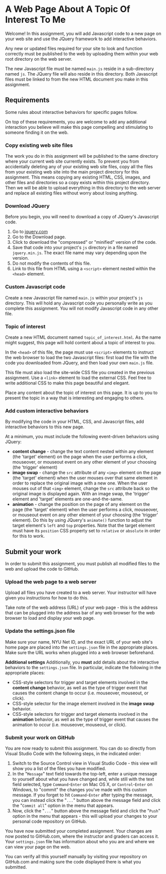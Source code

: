 # A Web Page About A Topic Of Interest To Me

Welcome! In this assignment, you will add Javascript code to a new page on your web site and use the JQuery framework to add interactive behaviors.

Any new or updated files required for your site to look and function correctly must be published to the web by uploading them within your web root directory on the web server.

The new Javascript file must be named `main.js` reside in a sub-directory named `js`. The JQuery file will also reside in this directory. Both Javascript files must be linked to from the new HTML document you make in this assignment.

## Requirements

Some rules about interactive behaviors for specific pages follow.

On top of these requirements, you are welcome to add any additional interaction you believe will make this page compelling and stimulating to someone finding it on the web.

### Copy existing web site files

The work you do in this assignment will be published to the same directory where your current web site currently exists. To prevent you from accidentally deleting any of your existing web site files, copy all the files from your existing web site into the main project directory for this assignment. This means copying any existing HTML, CSS, images, and other files and directories so a copy exists within this project directory. Then we will be able to upload everything in this directory to the web server and replace all existing files without worry about losing anything.

### Download JQuery

Before you begin, you will need to download a copy of JQuery's Javascript code.

1. Go to [jquery.com](https://jquery.com/)
1. Go to the Download page.
1. Click to download the "compressed" or "minified" version of the code.
1. Save that code into your project's `js` directory in a file named `jquery.min.js`. The exact file name may vary depending upon the version.
1. Do not modify the contents of this file.
1. Link to this file from HTML using a `<script>` element nested within the `<head>` element.

### Custom Javascript code

Create a new Javascript file named `main.js` within your project's `js` directory. This will hold any Javascript code you personally write as you complete this assignment. You will not modify Javascript code in any other file.

### Topic of interest

Create a new HTML document named `topic_of_interest.html`. As the name might suggest, this page will hold content about a topic of interest to you.

In the `<head>` of this file, the page must use `<script>` elements to instruct the web browser to load the two Javascript files: first load the file with the code you downloaded from JQuery, and then load your own `main.js` file.

This file must also load the site-wide CSS file you created in the previous assignment. Use a `<link>` element to load the external CSS. Feel free to write additional CSS to make this page beautiful and elegant.

Place any content about the topic of interest on this page. It is up to you to present the topic in a way that is interesting and engaging to others.

### Add custom interactive behaviors

By modifying the code in your HTML, CSS, and Javascript files, add interactive behaviors to this new page.

At a minimum, you must include the following event-driven behaviors using JQuery:

- **content change** - change the text content nested within any element (the 'target' element) on the page when the user performs a click, mouseover, or mouseout event on any other element of your choosing (the 'trigger' element)
- **image swap** - change the `src` attribute of any `<img>` element on the page (the 'target' element) when the user mouses over that same element in order to replace the original image with a new one. When the user mouses out of that `<img>` element, change the `src` attribute back so the original image is displayed again. With an image swap, the 'trigger' element and 'target' elements are one-and-the-same.
- **animation** - change the position on the page of any element on the page (the 'target' element) when the user performs a click, mouseover, or mouseout event on any other element of your choosing (the 'trigger' element). Do this by using JQuery's `animate()` function to adjust the target element's `left` and `top` properties. Note that the target element must have its `position` CSS property set to `relative` or `absolute` in order for this to work.

## Submit your work

In order to submit this assignment, you must publish all modified files to the web and upload the code to GitHub.

### Upload the web page to a web server

Upload all files you have created to a web server. Your instructor will have given you instructions for how to do this.

Take note of the web address (URL) of your web page - this is the address that can be plugged into the address bar of any web browser for the web browser to load and display your web page.

### Update the settings.json file

Make sure your name, NYU Net ID, and the exact URL of your web site's home page are placed into the `settings.json` file in the appropriate places. Make sure the URL works when plugged into a web browser beforehand.

**Additional settings**
Additionally, you **must** add details about the interactive behaviors to the `settings.json` file. In particular, indicate the following in the appropriate places:

- CSS-style selectors for trigger and target elements involved in the **content change** behavior, as well as the type of trigger event that causes the content change to occur (i.e. mouseover, mouseout, or click).
- CSS-style selector for the image element involved in the **image swap** behavior.
- CSS-style selectors for trigger and target elements involved in the **animation** behavior, as well as the type of trigger event that causes the animation to occur (i.e. mouseover, mouseout, or click).

### Submit your work on GitHub

You are now ready to submit this assignment. You can do so directly from Visual Studio Code with the following steps, in the indicated order:

1. Switch to the Source Control view in Visual Studio Code - this view will show you a list of the files you have modified.
1. In the "`Message`" text field towards the top-left, enter a unique message to yourself about what you have changed and, while still with the text field selected, type `Command`-`Enter` on Mac OS X, or `Control`-`Enter` on Windows, to "commit" the changes you've made with this custom message. If you forget to hit `Command`-`Enter` after typing the message, you can instead click the "`...`" button above the message field and click the "`Commit all`" option in the menu that appears.
1. Now, click the "`...`" button above the message field and click the "`Push`" option in the menu that appears - this will upload your changes to your personal code repository on GitHub.

You have now submitted your completed assignment. Your changes are now posted to GitHub.com, where the instructor and graders can access it. Your `settings.json` file has information about who you are and where we can view your page on the web.

You can verify all this yourself manually by visiting your repository on GitHub.com and making sure the code displayed there is what you submitted.
